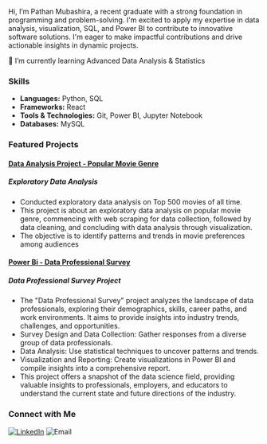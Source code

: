 
Hi, I’m Pathan Mubashira, a recent graduate with a strong foundation in programming and problem-solving. I'm excited to apply my expertise in data analysis, visualization, SQL, and Power BI to contribute to innovative software solutions. I'm eager to make impactful contributions and drive actionable insights in dynamic projects.

🌱 I’m currently learning Advanced Data Analysis & Statistics

### Skills
- **Languages:** Python, SQL
- **Frameworks:** React 
- **Tools & Technologies:** Git, Power BI, Jupyter Notebook
- **Databases:** MySQL

### Featured Projects
#### [Data Analysis Project - Popular Movie Genre](https://github.com/Pathanmubashira/All-About-Data-Analysis-/blob/main/Project%20Final-%20EDA%20on%20popular%20movie%20genre.ipynb)
##### Exploratory Data Analysis
 - Conducted exploratory data analysis on Top 500 movies of all time. 
 - This project is about an exploratory data analysis on popular movie genre, commencing with web scraping for data collection, followed by data cleaning, and concluding with data analysis through visualization.
 - The objective is to identify patterns and trends in movie preferences among audiences 
#### [Power Bi - Data Professional Survey](https://github.com/Pathanmubashira/Power-Bi/blob/main/Data%20Professional%20Survey.pbix)
##### Data Professional Survey Project
- The "Data Professional Survey" project analyzes the landscape of data professionals, exploring their demographics, skills, career paths, and work environments. It aims to provide insights into industry trends, challenges, and opportunities.
- Survey Design and Data Collection: Gather responses from a diverse group of data professionals.
- Data Analysis: Use statistical techniques to uncover patterns and trends.
- Visualization and Reporting: Create visualizations in Power BI and compile insights into a comprehensive report.
- This project offers a snapshot of the data science field, providing valuable insights to professionals, employers, and educators to understand the current state and future directions of the industry.

### Connect with Me
[![LinkedIn](https://img.shields.io/badge/LinkedIn-PathanMubashira-blue?style=flat-square&logo=linkedin)](www.linkedin.com/in/pathanmubashira)
![Email](https://img.shields.io/badge/Email-pathanmubashira35@gmail.com-blue?style=flat-square&logo=gmail)

<!---
Pathanmubashira/Pathanmubashira is a ✨ special ✨ repository because its `README.md` (this file) appears on your GitHub profile.
You can click the Preview link to take a look at your changes.
--->
